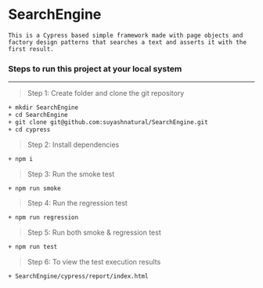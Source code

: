 # SearchEngine
```
This is a Cypress based simple framework made with page objects and factory design patterns that searches a text and asserts it with the first result.
```

### Steps to run this project at your local system
-----

> Step 1: Create folder and clone the git repository
```bash
+ mkdir SearchEngine
+ cd SearchEngine
+ git clone git@github.com:suyashnatural/SearchEngine.git
+ cd cypress
```

> Step 2: Install dependencies
```bash
+ npm i
```
> Step 3: Run the smoke test
```bash
+ npm run smoke
```
> Step 4: Run the regression test
```bash
+ npm run regression
```
> Step 5: Run both smoke & regression test
```bash
+ npm run test
```
> Step 6: To view the test execution results
```bash
+ SearchEngine/cypress/report/index.html
```